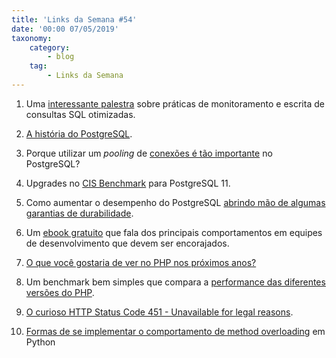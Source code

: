 ```yaml
---
title: 'Links da Semana #54'
date: '00:00 07/05/2019'
taxonomy:
    category:
        - blog
    tag:
        - Links da Semana
---
```


1. Uma [interessante palestra](https://www.youtube.com/watch?v=IwahVdNboc8) sobre práticas de monitoramento e escrita de consultas SQL otimizadas.

1. [A história do PostgreSQL](https://thenewstack.io/the-slow-climb-of-postgres-and-the-value-of-persistence/).

1. Porque utilizar um *pooling* de [conexões é tão importante](https://thenewstack.io/the-slow-climb-of-postgres-and-the-value-of-persistence/) no PostgreSQL?

1. Upgrades no [CIS Benchmark](https://info.crunchydata.com/blog/cis-11-benchmark) para PostgreSQL 11.

1. Como aumentar o desempenho do PostgreSQL [abrindo mão de algumas garantias de durabilidade](https://www.postgresql.org/docs/12/non-durability.html).

1. Um [ebook gratuito](https://resources.gitprime.com/books/20-patterns/) que fala dos principais comportamentos em equipes de desenvolvimento que devem ser encorajados.

1. [O que você gostaria de ver no PHP nos próximos anos?](https://medium.com/@liamhammett/my-php-wishlist-dd74c9499591)

1. Um benchmark bem simples que compara a [performance das diferentes versões do PHP](https://blog.andreiavram.ro/updates-php-performance-increase/).

1. [O curioso HTTP Status Code 451 - Unavailable for legal reasons](https://evertpot.com/http/451-unavailable-for-legal-reasons).

1. [Formas de se implementar o comportamento de method overloading](https://jfreeman.dev/blog/2019/07/01/ad-hoc-polymorphism-in-python/) em Python
